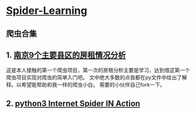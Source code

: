 # [Spider-Learning](https://github.com/geyixin/Spider-Learning)

## 爬虫合集

## 1. [南京9个主要县区的房租情况分析](https://github.com/geyixin/Spider-Learning/tree/master/NJ-lianjia-spider)
这是本人接触的第一个爬虫项目，第一次的房租分析主要是学习，达到借这第一个爬虫项目实现对爬虫的简单入门吧。
文中绝大多数的点我都在py文件中给出了解释。以希望能帮助和我一样的爬虫小白。
需要的小伙伴自己fork一下。
## 2. [python3 Internet Spider IN Action](https://github.com/geyixin/Spider-Learning/tree/master/python3%20Internet%20Spider%20IN%20Action)

